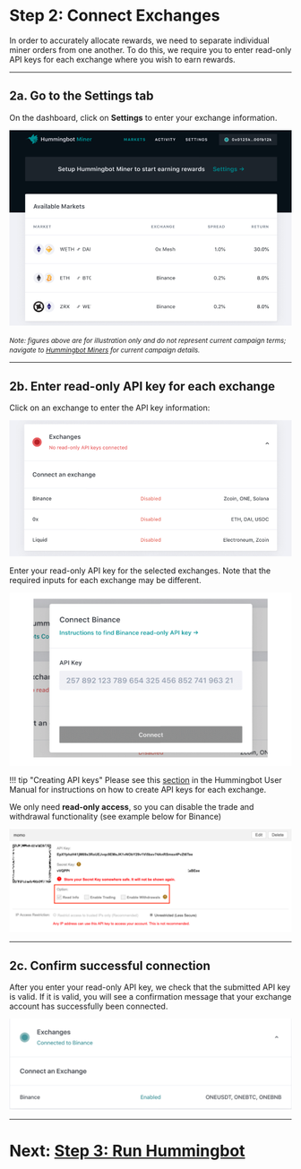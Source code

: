 # Step 2: Connect Exchanges

In order to accurately allocate rewards, we need to separate individual miner orders from one another. To do this, we require you to enter read-only API keys for each exchange where you wish to earn rewards.

---

## 2a. Go to the Settings tab

On the dashboard, click on **Settings** to enter your exchange information.

![](../../assets/img/lm-setup4.png)

<small><em>Note: figures above are for illustration only and do not represent current campaign terms; navigate to [Hummingbot Miners](https://miners.hummingbot.io) for current campaign details.</em></small>

---

## 2b. Enter read-only API key for each exchange

Click on an exchange to enter the API key information:

![](../../assets/img/lm-setup5.png)

Enter your read-only API key for the selected exchanges. Note that the required inputs for each exchange may be different.

![](../../assets/img/lm-setup6.png)

!!! tip "Creating API keys"
    Please see this [section](https://docs.hummingbot.io/installation/api-keys/) in the Hummingbot User Manual for instructions on how to create API keys for each exchange.

We only need **read-only access**, so you can disable the trade and withdrawal functionality (see example below for Binance)

![](../../assets/img/lm-binanceAPI.png) 

---

## 2c. Confirm successful connection

After you enter your read-only API key, we check that the submitted API key is valid. If it is valid, you will see a confirmation message that your exchange account has successfully been connected.

![](../../assets/img/lm-setup7.png)  

---

# Next: [Step 3: Run Hummingbot](3-run-bot.md)